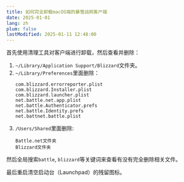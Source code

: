 ```yaml
---
title: 如何完全卸载macOS端的暴雪战网客户端
date: 2025-01-01
lang: zh
plum: false
lastModified: 2025-01-11 12:48:00
---
```


首先使用清理工具对客户端进行卸载，然后查看并删除：

1. `~/Library/Application Support/Blizzard`文件夹。
2. `~/Library/Preferences`里面删除：
   ```
   com.blizzard.errorreporter.plist
   com.blizzard.Installer.plist
   com.blizzard.launcher.plist
   net.battle.net.app.plist
   net.battle.Authenticator.prefs
   net.battle.Identity.prefs
   net.battnet.battle.plist
   ```
3. `/Users/Shared`里面删除:
   ```
   Battle.net文件夹
   Blizzard文件夹
   ```

然后全局搜索`battle`, `blizzard`等关键词来查看有没有完全删除相关文件。

最后重启清空启动台（Launchpad）的残留图标。
